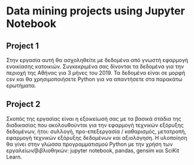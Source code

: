 # Data mining projects using Jupyter Notebook

## Project 1

Στην εργασία αυτή θα ασχοληθείτε με δεδομένα από γνωστή εφαρμογή ενοικίασης
κατοικιών. Συγκεκριμένα σας δίνονται τα δεδομένα για την περιοχή της Αθήνας για 3
μήνες του 2019. Τα δεδομένα είναι σε μορφή csv και θα χρησιμοποιήσετε Python για να
απαντήσετε στα παρακάτω ερωτήματα.

## Project 2

Σκοπός της εργασίας είναι η εξοικείωσή σας με τα βασικά στάδια της διαδικασίας που
ακολουθούνται για την εφαρμογή τεχνικών εξόρυξης δεδομένων, ήτοι: συλλογή,
προ-επεξεργασία / καθαρισμός, μετατροπή, εφαρμογή τεχνικών εξόρυξης δεδομένων
και αξιολόγηση. Η υλοποίηση θα γίνει στην γλώσσα προγραμματισμού Python με την
χρήση των εργαλείων/βιβλιοθηκών: jupyter notebook, pandas, gensim και SciKit Learn.
